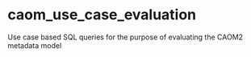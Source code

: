 # caom_use_case_evaluation
Use case based SQL queries for the purpose of evaluating the CAOM2 metadata model
